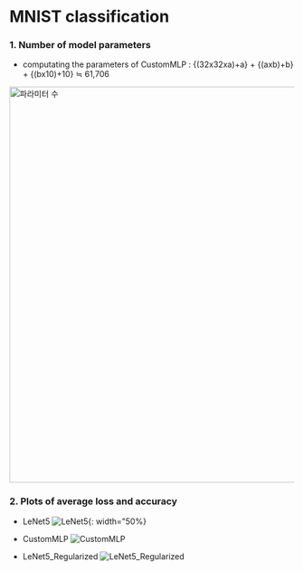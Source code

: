 # MNIST classification
### 1. Number of model parameters 
- computating the parameters of CustomMLP : {(32x32xa)+a} + {(axb)+b} + {(bx10)+10} ≒ 61,706 
<img width="700" alt="파라미터 수" src="https://github.com/jiwwnn/mnist_classification/assets/134251617/6a06f596-8040-470d-b0ed-5dd2d07d974b">

### 2. Plots of average loss and accuracy
- LeNet5
![LeNet5](https://github.com/jiwwnn/mnist_classification/assets/134251617/d9961c25-a40d-4bb4-a52e-21cf528d402b){: width="50%}

- CustomMLP
![CustomMLP](https://github.com/jiwwnn/mnist_classification/assets/134251617/9a3696ff-30e2-408b-944c-410c0abd99b0)

- LeNet5_Regularized
![LeNet5_Regularized](https://github.com/jiwwnn/mnist_classification/assets/134251617/021699fc-032a-41f3-a7d7-3bfffa230abc)

